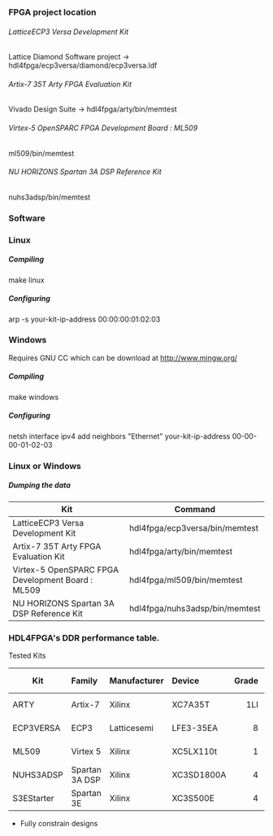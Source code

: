 ### FPGA project location

###### LatticeECP3 Versa Development Kit

Lattice Diamond Software project -> hdl4fpga/ecp3versa/diamond/ecp3versa.ldf

###### Artix-7 35T Arty FPGA Evaluation Kit

Vivado Design Suite -> hdl4fpga/arty/bin/memtest

###### Virtex-5 OpenSPARC FPGA Development Board : ML509 

ml509/bin/memtest

###### NU HORIZONS Spartan 3A DSP Reference Kit
nuhs3adsp/bin/memtest

### Software

### Linux

##### Compiling

make linux

##### Configuring 

arp -s your-kit-ip-address 00:00:00:01:02:03

### Windows

Requires GNU CC which can be download at http://www.mingw.org/

##### Compiling

make windows

##### Configuring 

netsh interface ipv4 add neighbors "Ethernet" your-kit-ip-address 00-00-00-01-02-03

### Linux or Windows

##### Dumping the data 
| Kit                                               | Command                           |
| ------------------------------------------------- | --------------------------------- |
| LatticeECP3 Versa Development Kit                 | hdl4fpga/ecp3versa/bin/memtest    |
| Artix-7 35T Arty FPGA Evaluation Kit              | hdl4fpga/arty/bin/memtest         |
| Virtex-5 OpenSPARC FPGA Development Board : ML509 | hdl4fpga/ml509/bin/memtest        |
| NU HORIZONS Spartan 3A DSP Reference Kit          | hdl4fpga/nuhs3adsp/bin/memtest    |

### HDL4FPGA's DDR performance table.

Tested Kits

| Kit        | Family         | Manufacturer   | Device     | Grade | DRAM Clock | Transfer  |
| ---------- | :------------- | :------------- | :--------- | ----: | ---------: | --------: |
| ARTY       | Artix-7        | Xilinx         | XC7A35T    | 1LI   |    525 MHz | 1050 MT/s |
| ECP3VERSA  | ECP3           | Latticesemi    | LFE3-35EA  | 8     |    500 Mhz | 1000 MT/s |
| ML509      | Virtex 5       | Xilinx         | XC5LX110t  | 1     |    267 MHz |  533 MT/s |
| NUHS3ADSP  | Spartan 3A DSP | Xilinx         | XC3SD1800A | 4     |    166 MHz |  333 MT/s |
| S3EStarter | Spartan 3E     | Xilinx         | XC3S500E   | 4     |    150 MHz |  300 MT/s |

  * Fully constrain designs 
